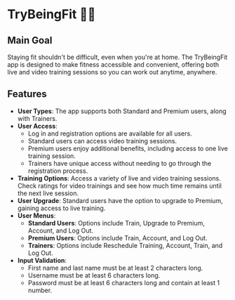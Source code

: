 # TryBeingFit 🤸‍♂️

## Main Goal

Staying fit shouldn't be difficult, even when you're at home. The TryBeingFit app is designed to make fitness accessible and convenient, offering both live and video training sessions so you can work out anytime, anywhere.

## Features 

- **User Types**: The app supports both Standard and Premium users, along with Trainers.
- **User Access**:
  - Log in and registration options are available for all users.
  - Standard users can access video training sessions.
  - Premium users enjoy additional benefits, including access to one live training session.
  - Trainers have unique access without needing to go through the registration process.
- **Training Options**: Access a variety of live and video training sessions. Check ratings for video trainings and see how much time remains until the next live session.
- **User Upgrade**: Standard users have the option to upgrade to Premium, gaining access to live training.
- **User Menus**:
  - **Standard Users**: Options include Train, Upgrade to Premium, Account, and Log Out.
  - **Premium Users**: Options include Train, Account, and Log Out.
  - **Trainers**: Options include Reschedule Training, Account, Train, and Log Out.
- **Input Validation**: 
  - First name and last name must be at least 2 characters long.
  - Username must be at least 6 characters long.
  - Password must be at least 6 characters long and contain at least 1 number.
